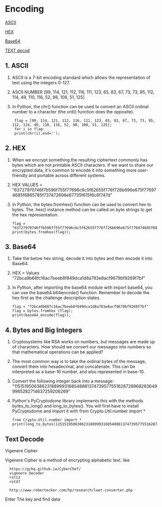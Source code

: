 # Encoding

[ASCII](#ASCII)

[HEX](#HEX)

[Base64](#base64)

[TEXT decod](Text-decode)

## 1. ASCII

1. ASCII is a 7-bit encoding standard which allows the representation of text using the integers 0-127.
2. ASCII NUMBER [99, 114, 121, 112, 116, 111, 123, 65, 83, 67, 73, 73, 95, 112, 114, 49, 110, 116, 52, 98, 108, 51, 125]
3. In Python, the chr() function can be used to convert an ASCII ordinal number to a character (the ord() function does the opposite).
 
        flag = [99, 114, 121, 112, 116, 111, 123, 65, 83, 67, 73, 73, 95, 112, 114, 49, 110, 116, 52, 98, 108, 51, 125];
        for i in flag:
        print(chr(i),end='');


## 2. HEX

1. When we encrypt something the resulting ciphertext commonly has bytes which are not printable ASCII characters. If we want to share our encrypted data, it's common to encode it into something more user-friendly and portable across different systems.
2.  HEX VALUES = "63727970746f7b596f755f77696c6c5f62655f776f726b696e675f776974685f6865785f737472696e67735f615f6c6f747d"
3.  In Python, the bytes.fromhex() function can be used to convert hex to bytes. The .hex() instance method can be called on byte strings to get the hex representation.

        flag = "63727970746f7b596f755f77696c6c5f62655f776f726b696e675f776974685f6865785f737472696e67735f615f6c6f747d"
        print(bytes.fromhex(flag));


## 3. Base64 

1. Take the below hex string, decode it into bytes and then encode it into Base64.
2. HEX = Values "72bca9b68fc16ac7beeb8f849dca1d8a783e8acf9679bf9269f7bf"
3.  In Python, after importing the base64 module with import base64, you can use the base64.b64encode() function. Remember to decode the hex first as the challenge description states.

        flag = "72bca9b68fc16ac7beeb8f849dca1d8a783e8acf9679bf9269f7bf"
        flag = bytes.fromhex (flag);
        print(base64_encode(flag));



##  4. Bytes and Big Integers

1. Cryptosystems like RSA works on numbers, but messages are made up of characters. How should we convert our messages into numbers so that mathematical operations can be applied?
2. The most common way is to take the ordinal bytes of the message, convert them into hexadecimal, and concatenate. This can be interpreted as a base-16 number, and also represented in base-10.
3. Convert the following integer back into a message: "11515195063862318899931685488813747395775516287289682636499965282714637259206269"
4.  Python's PyCryptodome library implements this with the methods bytes_to_long() and long_to_bytes(). You will first have to install PyCryptodome and import it with from Crypto.Util.number import *

        from Crypto.Util.number import *
        print(long_to_bytes(11515195063862318899931685488813747395775516287289682636499965282714637259206269));


## Text Decode

Vigenere Cipher

Vigenere Cipher is a method of encrypting alphabetic text. like

      https://gchq.github.io/CyberChef/
      vigenere Decoder 
      rot13
      rot47
      
      http://www.robertecker.com/hp/research/leet-converter.php
      
Enter The key and find data 

     






















